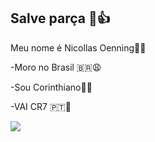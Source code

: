 ## Salve parça 🤠👍

Meu nome é Nicollas Oenning🥶🥶

 -Moro no Brasil 🇧🇷😩

 -Sou Corinthiano🖤🤍

 -VAI CR7 🇵🇹🗿


![](https://media1.tenor.com/m/kRiopQ3BwFIAAAAd/ycaro-breakdance.gif)
